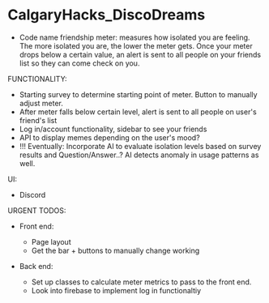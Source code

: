 # CalgaryHacks_DiscoDreams

- Code name friendship meter: measures how isolated you are feeling. The more isolated you are, the lower the meter gets. Once your meter drops below a certain value, an alert is sent to all people on your friends list so they can come check on you.


FUNCTIONALITY:
- Starting survey to determine starting point of meter. Button to manually adjust meter.
- After meter falls below certain level, alert is sent to all people on user's friend's list
- Log in/account functionality, sidebar to see your friends
- API to display memes depending on the user's mood?
- !!! Eventually: Incorporate AI to evaluate isolation levels based on survey results and Question/Answer..? AI detects anomaly in usage patterns as well.

UI:
- Discord 


URGENT TODOS:
- Front end: 
  - Page layout
  - Get the bar + buttons to manually change working

- Back end: 
  - Set up classes to calculate meter metrics to pass to the front end.
  - Look into firebase to implement log in functionaltiy
